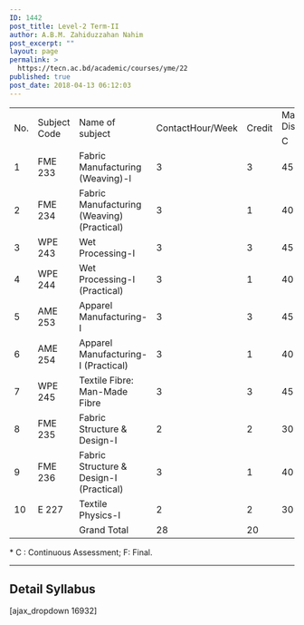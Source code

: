 ```yaml
---
ID: 1442
post_title: Level-2 Term-II
author: A.B.M. Zahiduzzahan Nahim
post_excerpt: ""
layout: page
permalink: >
  https://tecn.ac.bd/academic/courses/yme/22
published: true
post_date: 2018-04-13 06:12:03
---
```

<table width="634">
<tbody>
<tr>
<td rowspan="2" width="35">No.</td>
<td rowspan="2" width="76">Subject Code</td>
<td rowspan="2" width="208">Name of subject</td>
<td rowspan="2" width="62">ContactHour/Week</td>
<td rowspan="2" width="63">Credit</td>
<td colspan="3" width="190">Mark Distribution*</td>
</tr>
<tr>
<td width="63">C</td>
<td width="63">F</td>
<td width="64">Total</td>
</tr>
<tr>
<td width="35">1</td>
<td width="76">FME 233</td>
<td width="208">Fabric Manufacturing (Weaving)-l</td>
<td width="62">3</td>
<td width="63">3</td>
<td width="63">45</td>
<td width="63">105</td>
<td width="64">150</td>
</tr>
<tr>
<td width="35">2</td>
<td width="76">FME 234</td>
<td width="208">Fabric Manufacturing (Weaving) (Practical)</td>
<td width="62">3</td>
<td width="63">1</td>
<td width="63">40</td>
<td width="63">10</td>
<td width="64">50</td>
</tr>
<tr>
<td width="35">3</td>
<td width="76">WPE 243</td>
<td width="208">Wet Processing-I</td>
<td width="62">3</td>
<td width="63">3</td>
<td width="63">45</td>
<td width="63">105</td>
<td width="64">150</td>
</tr>
<tr>
<td width="35">4</td>
<td width="76">WPE 244</td>
<td width="208">Wet Processing-I (Practical)</td>
<td width="62">3</td>
<td width="63">1</td>
<td width="63">40</td>
<td width="63">10</td>
<td width="64">50</td>
</tr>
<tr>
<td width="35">5</td>
<td width="76">AME 253</td>
<td width="208">Apparel Manufacturing-I</td>
<td width="62">3</td>
<td width="63">3</td>
<td width="63">45</td>
<td width="63">105</td>
<td width="64">150</td>
</tr>
<tr>
<td width="35">6</td>
<td width="76">AME 254</td>
<td width="208">Apparel Manufacturing-I (Practical)</td>
<td width="62">3</td>
<td width="63">1</td>
<td width="63">40</td>
<td width="63">10</td>
<td width="64">50</td>
</tr>
<tr>
<td width="35">7</td>
<td width="76">WPE 245</td>
<td width="208">Textile Fibre: Man-Made Fibre</td>
<td width="62">3</td>
<td width="63">3</td>
<td width="63">45</td>
<td width="63">105</td>
<td width="64">150</td>
</tr>
<tr>
<td width="35">8</td>
<td width="76">FME 235</td>
<td width="208">Fabric Structure &amp; Design-I</td>
<td width="62">2</td>
<td width="63">2</td>
<td width="63">30</td>
<td width="63">70</td>
<td width="64">100</td>
</tr>
<tr>
<td width="35">9</td>
<td width="76">FME 236</td>
<td width="208">Fabric Structure &amp; Design-I (Practical)</td>
<td width="62">3</td>
<td width="63">1</td>
<td width="63">40</td>
<td width="63">10</td>
<td width="64">50</td>
</tr>
<tr>
<td width="35">10</td>
<td width="76">E 227</td>
<td width="208">Textile Physics-I</td>
<td width="62">2</td>
<td width="63">2</td>
<td width="63">30</td>
<td width="63">70</td>
<td width="64">IOO</td>
</tr>
<tr>
<td width="35"></td>
<td width="76"></td>
<td width="208">Grand Total</td>
<td width="62">28</td>
<td width="63">20</td>
<td width="63"></td>
<td width="63"></td>
<td width="64"></td>
</tr>
</tbody>
</table>
* C : Continuous Assessment; F: Final.

<hr />

<h2>Detail Syllabus</h2>
[ajax_dropdown 16932]